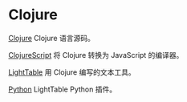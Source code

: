 Clojure
=======

[Clojure](https://github.com/clojure/clojure)
Clojure 语言源码。

[ClojureScript](https://github.com/clojure/clojurescript)
将 Clojure 转换为 JavaScript 的编译器。

[LightTable](https://github.com/Ju2ender/LightTable)
用 Clojure 编写的文本工具。

[Python](https://github.com/Ju2ender/Python)
LightTable Python 插件。
